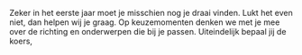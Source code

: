Zeker in het eerste jaar moet je misschien nog je draai vinden. Lukt het even
niet, dan helpen wij je graag. Op keuzemomenten denken we met je mee over de
richting en onderwerpen die bij je passen. Uiteindelijk bepaal jij de koers,